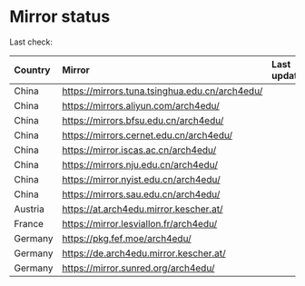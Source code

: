 <script src="./time.js"></script>
# Mirror status
Last check: <script type="text/javascript">localize(1703013143.7964063);</script>

|Country|Mirror|Last update|
|:------|:-----|:----------|
|China|https://mirrors.tuna.tsinghua.edu.cn/arch4edu/|<script type="text/javascript">localize(1702925547);</script>|
|China|https://mirrors.aliyun.com/arch4edu/|<script type="text/javascript">localize(1702925547);</script>|
|China|https://mirrors.bfsu.edu.cn/arch4edu/|<script type="text/javascript">localize(1702925547);</script>|
|China|https://mirrors.cernet.edu.cn/arch4edu/|<script type="text/javascript">localize(1702925547);</script>|
|China|https://mirror.iscas.ac.cn/arch4edu/|<script type="text/javascript">localize(1702925547);</script>|
|China|https://mirrors.nju.edu.cn/arch4edu/|<script type="text/javascript">localize(1702925547);</script>|
|China|https://mirror.nyist.edu.cn/arch4edu/|<script type="text/javascript">localize(1702925547);</script>|
|China|https://mirrors.sau.edu.cn/arch4edu/|<script type="text/javascript">localize(1702925547);</script>|
|Austria|https://at.arch4edu.mirror.kescher.at/|<script type="text/javascript">localize(1702925547);</script>|
|France|https://mirror.lesviallon.fr/arch4edu/|<script type="text/javascript">localize(1702925547);</script>|
|Germany|https://pkg.fef.moe/arch4edu/|<script type="text/javascript">localize(1702925547);</script>|
|Germany|https://de.arch4edu.mirror.kescher.at/|<script type="text/javascript">localize(1702925547);</script>|
|Germany|https://mirror.sunred.org/arch4edu/|<script type="text/javascript">localize(1702925547);</script>|

<script src="./tablefilter/tablefilter.js"></script>
<script src="./table.js"></script>
